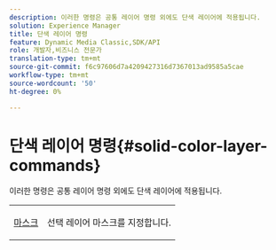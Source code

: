 ```yaml
---
description: 이러한 명령은 공통 레이어 명령 외에도 단색 레이어에 적용됩니다.
solution: Experience Manager
title: 단색 레이어 명령
feature: Dynamic Media Classic,SDK/API
role: 개발자,비즈니스 전문가
translation-type: tm+mt
source-git-commit: f6c97606d7a4209427316d7367013ad9585a5cae
workflow-type: tm+mt
source-wordcount: '50'
ht-degree: 0%

---
```



# 단색 레이어 명령{#solid-color-layer-commands}

이러한 명령은 공통 레이어 명령 외에도 단색 레이어에 적용됩니다.

<table id="simpletable_4E563E4C797E45F390340258170BDCE4"> 
 <tr class="strow"> 
  <td class="stentry"> <p><a href="../../../../../../is-api/http-ref/image-serving-api-ref/c-http-protocol-reference/c-command-reference/r-mask.md#reference-922254e027404fb890b850e2723ee06e" type="reference" format="dita" scope="local"> 마스크</a> </p> </td> 
  <td class="stentry"> <p>선택 레이어 마스크를 지정합니다. </p></td> 
 </tr> 
</table>

